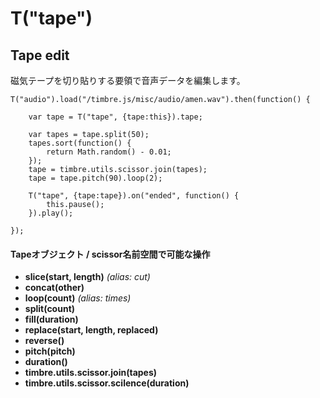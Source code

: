 T("tape")
=========
## Tape edit ##

磁気テープを切り貼りする要領で音声データを編集します。

```timbre
T("audio").load("/timbre.js/misc/audio/amen.wav").then(function() {

    var tape = T("tape", {tape:this}).tape;

    var tapes = tape.split(50);
    tapes.sort(function() {
        return Math.random() - 0.01;
    });
    tape = timbre.utils.scissor.join(tapes);
    tape = tape.pitch(90).loop(2);
        
    T("tape", {tape:tape}).on("ended", function() {
        this.pause();
    }).play();

});
```

#### Tapeオブジェクト / scissor名前空間で可能な操作 ####

- **slice(start, length)** *(alias: cut)*
- **concat(other)**
- **loop(count)**  *(alias: times)*
- **split(count)**
- **fill(duration)**
- **replace(start, length, replaced)**
- **reverse()**
- **pitch(pitch)**
- **duration()**
- **timbre.utils.scissor.join(tapes)**
- **timbre.utils.scissor.scilence(duration)**

